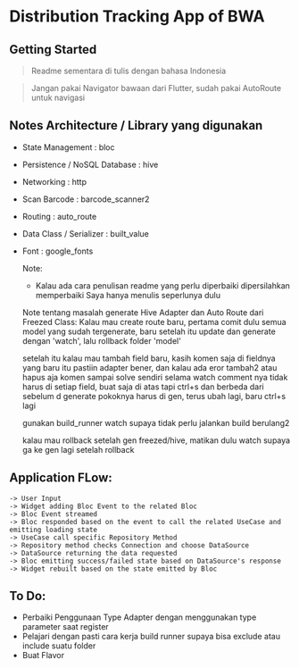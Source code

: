 # Distribution Tracking App of BWA

## Getting Started

> Readme sementara di tulis dengan bahasa Indonesia

> Jangan pakai Navigator bawaan dari Flutter, sudah pakai AutoRoute untuk navigasi
## Notes Architecture / Library yang digunakan

- State Management : bloc
- Persistence / NoSQL Database : hive
- Networking : http
- Scan Barcode : barcode_scanner2
- Routing : auto_route
- Data Class / Serializer : built_value
- Font : google_fonts


    Note: 
    - Kalau ada cara penulisan readme yang perlu diperbaiki dipersilahkan memperbaiki
    Saya hanya menulis seperlunya dulu

    Note tentang masalah generate Hive Adapter dan Auto Route dari Freezed Class:
    Kalau mau create route baru, pertama comit dulu semua model yang sudah tergenerate,
    baru setelah itu update dan generate dengan 'watch', lalu rollback folder 'model'
    
    setelah itu kalau mau tambah field baru, kasih komen saja di fieldnya yang baru itu
    pastiin adapter bener, dan kalau ada eror tambah2 atau hapus aja komen sampai solve sendiri selama watch
    comment nya tidak harus di setiap field, buat saja di atas tapi ctrl+s dan berbeda dari sebelum d generate
    pokoknya harus di gen, terus ubah lagi, baru ctrl+s lagi
    
    gunakan build_runner watch supaya tidak perlu jalankan build berulang2

    kalau mau rollback setelah gen freezed/hive, matikan dulu watch supaya ga ke gen lagi setelah rollback

    

## Application FLow:
    -> User Input 
    -> Widget adding Bloc Event to the related Bloc
    -> Bloc Event streamed
    -> Bloc responded based on the event to call the related UseCase and emitting loading state
    -> UseCase call specific Repository Method 
    -> Repository method checks Connection and choose DataSource
    -> DataSource returning the data requested
    -> Bloc emitting success/failed state based on DataSource's response
    -> Widget rebuilt based on the state emitted by Bloc

## To Do:

- Perbaiki Penggunaan Type Adapter dengan menggunakan type parameter saat register
- Pelajari dengan pasti cara kerja build runner supaya bisa exclude atau include suatu folder
- Buat Flavor
